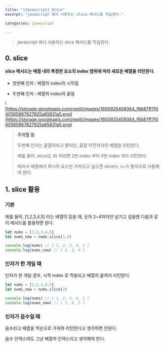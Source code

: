 ```yaml
---
title: "[Javascript] Slice"
excerpt: "javascript 에서 사용하는 slice 메서드를 학습한다."

categories: javascript

---
```


> javascript 에서 사용하는 slice 메서드를 학습한다.

## 0. slice

#### slice 메서드는 배열 내의 특정한 요소의 index 범위에 따라 새로운 배열을 리턴한다.

- 첫번째 인자 : 배열의 index의 시작점

- 두번째 인자 : 배열의 index의 끝점

![https://storage.googleapis.com/replit/images/1600925408364_f6b87ff7f040565867827625a85831a5.png](https://storage.googleapis.com/replit/images/1600925408364_f6b87ff7f040565867827625a85831a5.png)

> **주의할 점**
>
> 두번째 인자는 끝점이라고 했지만, 끝점 이전까지의 배열을 리턴한다.
>
> 예를 들어, slice(2, 6) 이라면 2번 index 부터 5번 index 까지 리턴한다.
>
> 따라서 배열에서 하나의 요소만 가져오고 싶으면 slice(n, n+1) 형식으로 사용해야 한다.



## 1. slice 활용

### 기본

예를 들어, [1,2,3,4,5] 라는 배열이 있을 때, 숫자 2~4까지만 남기고 싶을땐 다음과 같이 메서드를 활용하면 된다.

```js
let nums = [1,2,3,4,5]
let nums_new = nums.slice(1,4)

console.log(nums) // [ 1, 2, 3, 4, 5 ]
console.log(nums_new) // [ 2, 3, 4 ]
```



### 인자가 한 개일 때

인자가 한 개일 경우, 시작 index 로 적용되고 배열의 끝까지 리턴한다.

```js
let nums = [1,2,3,4,5]
let nums_new = nums.slice(2)

console.log(nums) // [ 1, 2, 3, 4, 5 ]
console.log(nums_new) // [ 3, 4, 5 ]
```



### 인자가 음수일 때

음수라고 배열을 역순으로 가져와 리턴한다고 생각하면 안된다.

음수 인덱스여도 그냥 배열의 인덱스라고 생각해야 한다.

